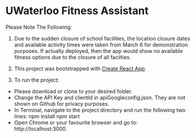 # UWaterloo Fitness Assistant

Please Note The Following: 

1. Due to the sudden closure of school facilities, the location closure dates and available activity times were taken from March 6 for demonstration purposes. If actually deployed, then the app would show no available fitness options due to the closure of all facilties. 

2. This project was bootstrapped with [Create React App](https://github.com/facebook/create-react-app).

3. To run the project:
- Please download or clone to your desired folder. 
- Change the API Key and clientId in apiGoogleconfig.json. They are not shown on Github for privacy purposes.
- In Terminal, navigate to the project directory and run the following two lines: 
    npm install
    npm start
- Open Chrome or your favourite browser and go to: http://localhost:3000.